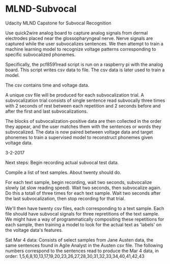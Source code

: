# MLND-Subvocal
Udacity MLND Capstone for Subvocal Recognition

Use quick2wire analog board to capture analog signals from dermal electrodes placed near the glossopharyngeal nerve.
Nerve signals are captured while the user subvocalizes sentences.
We then attempt to train a machine learning model to recognize voltage patterns corresponding to specific subvocalized phonemes.

Specifically, the pcf8591read script is run on a raspberry pi with the analog board.
This script writes csv data to file.
The csv data is later used to train a model.

The csv contains time and voltage data.

A unique csv file will be produced for each subvocalization trial. A subvocalization trial consists of single sentence read subvocally three times with 2 seconds of rest between each repetition and 2 seconds before and after the first and last subvocalizations.

The blocks of subvocalization-positive data are then collected in the order they appear, and the user matches them with the sentences or words they subvocalized.
The data is now paired between voltage data and target phonemes to train a supervised model to reconstruct phonemes given voltage data.

3-2-2017

Next steps: Begin recording actual subvocal test data.

Compile a list of text samples. About twenty should do.

For each text sample, begin recording, wait two seconds, subvocalize slowly (at slow reading speed). Wait two seconds, then subvocalize again. Do this a totall of three times for each text sample. Wait two seconds after the last subvocalization, then stop recording for that trial.

We'll then have twenty csv files, each corresponding to a text sample. Each file should have subvocal signals for three repretitions of the text sample. We might have a way of programmatically compositing these repetitions for each sample, then training a model to look for the actual text as 'labels' on the voltage data's features.


Sat Mar 4 data: Consists of select samples from Jane Austen data, the same sentences found in Agile Analyst in the Austen csv file. The following numbers correspond to the sentences read to produce the Mar 4 data, in order: 1,5,6,8,10,13,17,19,20,23,26,27,28,30,31,32,33,34,40,41,42,43
